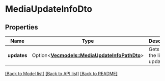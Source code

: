 # MediaUpdateInfoDto

## Properties

Name | Type | Description | Notes
------------ | ------------- | ------------- | -------------
**updates** | Option<[**Vec<models::MediaUpdateInfoPathDto>**](MediaUpdateInfoPathDto.md)> | Gets or sets the list of updates. | [optional]

[[Back to Model list]](../README.md#documentation-for-models) [[Back to API list]](../README.md#documentation-for-api-endpoints) [[Back to README]](../README.md)


